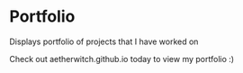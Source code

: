 # Portfolio
Displays portfolio of projects that I have worked on

Check out aetherwitch.github.io today to view my portfolio :)
